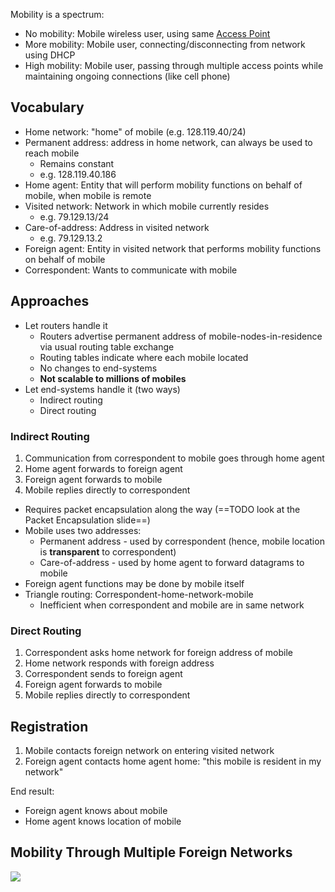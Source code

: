 Mobility is a spectrum:
- No mobility: Mobile wireless user, using same [Access Point](WiFi/802.11%20LAN%20Architecture/Access%20Point.md)
- More mobility: Mobile user, connecting/disconnecting from network using DHCP
- High mobility: Mobile user, passing through multiple access points while maintaining ongoing connections (like cell phone)

## Vocabulary

- Home network: "home" of mobile (e.g. 128.119.40/24)
- Permanent address: address in home network, can always be used to reach mobile
	- Remains constant
	- e.g. 128.119.40.186
- Home agent: Entity that will perform mobility functions on behalf of mobile, when mobile is remote
- Visited network: Network in which mobile currently resides
	- e.g. 79.129.13/24
- Care-of-address: Address in visited network
	- e.g. 79.129.13.2
- Foreign agent: Entity in visited network that performs mobility functions on behalf of mobile
- Correspondent: Wants to communicate with mobile

## Approaches

- Let routers handle it
	- Routers advertise permanent address of mobile-nodes-in-residence via usual routing table exchange
	- Routing tables indicate where each mobile located
	- No changes to end-systems
	- **Not scalable to millions of mobiles**
- Let end-systems handle it (two ways)
	- Indirect routing
	- Direct routing

### Indirect Routing

1. Communication from correspondent to mobile goes through home agent
2. Home agent forwards to foreign agent
3. Foreign agent forwards to mobile
4. Mobile replies directly to correspondent

- Requires packet encapsulation along the way (==TODO look at the Packet Encapsulation slide==)
- Mobile uses two addresses:
	- Permanent address - used by correspondent (hence, mobile location is **transparent** to correspondent)
	- Care-of-address - used by home agent to forward datagrams to mobile
- Foreign agent functions may be done by mobile itself
- Triangle routing: Correspondent-home-network-mobile
	- Inefficient when correspondent and mobile are in same network

### Direct Routing

1. Correspondent asks home network for foreign address of mobile
2. Home network responds with foreign address
3. Correspondent sends to foreign agent
4. Foreign agent forwards to mobile
5. Mobile replies directly to correspondent

## Registration

1. Mobile contacts foreign network on entering visited network
2. Foreign agent contacts home agent home: "this mobile is resident in my network"

End result:
- Foreign agent knows about mobile
- Home agent knows location of mobile

## Mobility Through Multiple Foreign Networks

![](WiFi/mobility-multiple-foreign-networks.png)
